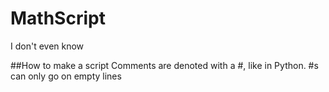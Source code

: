 # MathScript
I don't even know

##How to make a script
Comments are denoted with a #, like in Python. #s can only go on empty lines
